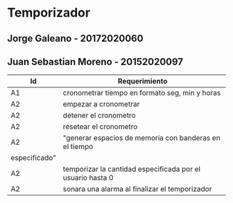 # Temporizador

## Jorge Galeano - 20172020060
## Juan Sebastian Moreno - 20152020097

| Id | Requerimiento |
| ------------- | ------------- |
| A1  | cronometrar tiempo en formato seg, min y horas |
| A2  |	empezar a cronometrar |
| A2  |	detener el cronometro |
| A2  |	resetear el cronometro |
| A2  |	"generar espacios de memoria con banderas en el tiempo
especificado" |
| A2  |	temporizar la cantidad especificada por el usuario hasta 0 |
| A2  |	sonara una alarma al finalizar el temporizador  |
